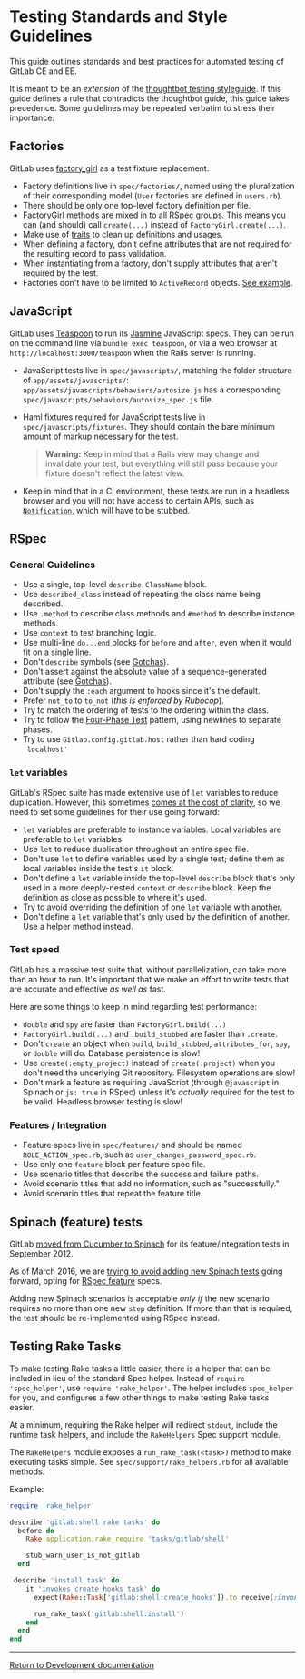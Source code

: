 # Testing Standards and Style Guidelines

This guide outlines standards and best practices for automated testing of GitLab
CE and EE.

It is meant to be an _extension_ of the [thoughtbot testing
styleguide](https://github.com/thoughtbot/guides/tree/master/style/testing). If
this guide defines a rule that contradicts the thoughtbot guide, this guide
takes precedence. Some guidelines may be repeated verbatim to stress their
importance.

## Factories

GitLab uses [factory_girl] as a test fixture replacement.

- Factory definitions live in `spec/factories/`, named using the pluralization
  of their corresponding model (`User` factories are defined in `users.rb`).
- There should be only one top-level factory definition per file.
- FactoryGirl methods are mixed in to all RSpec groups. This means you can (and
  should) call `create(...)` instead of `FactoryGirl.create(...)`.
- Make use of [traits] to clean up definitions and usages.
- When defining a factory, don't define attributes that are not required for the
  resulting record to pass validation.
- When instantiating from a factory, don't supply attributes that aren't
  required by the test.
- Factories don't have to be limited to `ActiveRecord` objects.
  [See example](https://gitlab.com/gitlab-org/gitlab-ce/commit/0b8cefd3b2385a21cfed779bd659978c0402766d).

[factory_girl]: https://github.com/thoughtbot/factory_girl
[traits]: http://www.rubydoc.info/gems/factory_girl/file/GETTING_STARTED.md#Traits

## JavaScript

GitLab uses [Teaspoon] to run its [Jasmine] JavaScript specs. They can be run on
the command line via `bundle exec teaspoon`, or via a web browser at
`http://localhost:3000/teaspoon` when the Rails server is running.

- JavaScript tests live in `spec/javascripts/`, matching the folder structure of
  `app/assets/javascripts/`: `app/assets/javascripts/behaviors/autosize.js` has a corresponding
  `spec/javascripts/behaviors/autosize_spec.js` file.
- Haml fixtures required for JavaScript tests live in
  `spec/javascripts/fixtures`. They should contain the bare minimum amount of
  markup necessary for the test.

    > **Warning:** Keep in mind that a Rails view may change and
    invalidate your test, but everything will still pass because your fixture
    doesn't reflect the latest view.

- Keep in mind that in a CI environment, these tests are run in a headless
  browser and you will not have access to certain APIs, such as
  [`Notification`](https://developer.mozilla.org/en-US/docs/Web/API/notification),
  which will have to be stubbed.

[Teaspoon]: https://github.com/modeset/teaspoon
[Jasmine]: https://github.com/jasmine/jasmine

## RSpec

### General Guidelines

- Use a single, top-level `describe ClassName` block.
- Use `described_class` instead of repeating the class name being described.
- Use `.method` to describe class methods and `#method` to describe instance
  methods.
- Use `context` to test branching logic.
- Use multi-line `do...end` blocks for `before` and `after`, even when it would
  fit on a single line.
- Don't `describe` symbols (see [Gotchas](gotchas.md#dont-describe-symbols)).
- Don't assert against the absolute value of a sequence-generated attribute (see [Gotchas](gotchas.md#dont-assert-against-the-absolute-value-of-a-sequence-generated-attribute)).
- Don't supply the `:each` argument to hooks since it's the default.
- Prefer `not_to` to `to_not` (_this is enforced by Rubocop_).
- Try to match the ordering of tests to the ordering within the class.
- Try to follow the [Four-Phase Test][four-phase-test] pattern, using newlines
  to separate phases.
- Try to use `Gitlab.config.gitlab.host` rather than hard coding `'localhost'`

[four-phase-test]: https://robots.thoughtbot.com/four-phase-test

### `let` variables

GitLab's RSpec suite has made extensive use of `let` variables to reduce
duplication. However, this sometimes [comes at the cost of clarity][lets-not],
so we need to set some guidelines for their use going forward:

- `let` variables are preferable to instance variables. Local variables are
  preferable to `let` variables.
- Use `let` to reduce duplication throughout an entire spec file.
- Don't use `let` to define variables used by a single test; define them as
  local variables inside the test's `it` block.
- Don't define a `let` variable inside the top-level `describe` block that's
  only used in a more deeply-nested `context` or `describe` block. Keep the
  definition as close as possible to where it's used.
- Try to avoid overriding the definition of one `let` variable with another.
- Don't define a `let` variable that's only used by the definition of another.
  Use a helper method instead.

[lets-not]: https://robots.thoughtbot.com/lets-not

### Test speed

GitLab has a massive test suite that, without parallelization, can take more
than an hour to run. It's important that we make an effort to write tests that
are accurate and effective _as well as_ fast.

Here are some things to keep in mind regarding test performance:

- `double` and `spy` are faster than `FactoryGirl.build(...)`
- `FactoryGirl.build(...)` and `.build_stubbed` are faster than `.create`.
- Don't `create` an object when `build`, `build_stubbed`, `attributes_for`,
  `spy`, or `double` will do. Database persistence is slow!
- Use `create(:empty_project)` instead of `create(:project)` when you don't need
  the underlying Git repository. Filesystem operations are slow!
- Don't mark a feature as requiring JavaScript (through `@javascript` in
  Spinach or `js: true` in RSpec) unless it's _actually_ required for the test
  to be valid. Headless browser testing is slow!

### Features / Integration

- Feature specs live in `spec/features/` and should be named
  `ROLE_ACTION_spec.rb`, such as `user_changes_password_spec.rb`.
- Use only one `feature` block per feature spec file.
- Use scenario titles that describe the success and failure paths.
- Avoid scenario titles that add no information, such as "successfully."
- Avoid scenario titles that repeat the feature title.

## Spinach (feature) tests

GitLab [moved from Cucumber to Spinach](https://github.com/gitlabhq/gitlabhq/pull/1426)
for its feature/integration tests in September 2012.

As of March 2016, we are [trying to avoid adding new Spinach
tests](https://gitlab.com/gitlab-org/gitlab-ce/issues/14121) going forward,
opting for [RSpec feature](#features-integration) specs.

Adding new Spinach scenarios is acceptable _only if_ the new scenario requires
no more than one new `step` definition. If more than that is required, the
test should be re-implemented using RSpec instead.

## Testing Rake Tasks

To make testing Rake tasks a little easier, there is a helper that can be included
in lieu of the standard Spec helper. Instead of `require 'spec_helper'`, use
`require 'rake_helper'`. The helper includes `spec_helper` for you, and configures
a few other things to make testing Rake tasks easier.

At a minimum, requiring the Rake helper will redirect `stdout`, include the
runtime task helpers, and include the `RakeHelpers` Spec support module.

The `RakeHelpers` module exposes a `run_rake_task(<task>)` method to make
executing tasks simple. See `spec/support/rake_helpers.rb` for all available
methods.

Example:

```ruby
require 'rake_helper'

describe 'gitlab:shell rake tasks' do
  before do
    Rake.application.rake_require 'tasks/gitlab/shell'

    stub_warn_user_is_not_gitlab
  end

 describe 'install task' do
    it 'invokes create_hooks task' do
      expect(Rake::Task['gitlab:shell:create_hooks']).to receive(:invoke)

      run_rake_task('gitlab:shell:install')
    end
  end
end
```

---

[Return to Development documentation](README.md)
